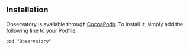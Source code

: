 
## Installation

Observatory is available through [CocoaPods](http://cocoapods.org). To install
it, simply add the following line to your Podfile:

    pod "Observatory"



